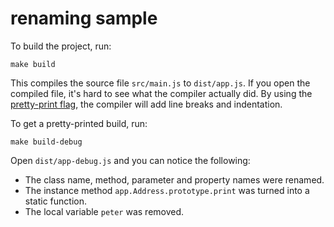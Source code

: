# renaming sample

To build the project, run:

    make build

This compiles the source file `src/main.js` to `dist/app.js`. If you
open the compiled file, it's hard to see what the compiler actually
did. By using the [pretty-print flag](https://developers.google.com/closure/compiler/docs/api-ref#formatting),
the compiler will add line breaks and indentation.

To get a pretty-printed build, run:

    make build-debug

Open `dist/app-debug.js` and you can notice the following:

* The class name, method, parameter and property names were renamed.
* The instance method `app.Address.prototype.print` was turned
  into a static function.
* The local variable `peter` was removed.
